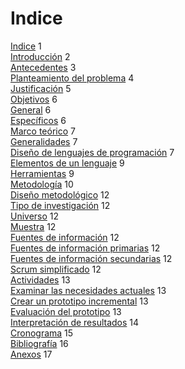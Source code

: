 # Indice
<link rel="stylesheet" href="assets/styles/toc.css">
<section id="table-of-contents">
<div class="toc-row toc-row-1">
    <span class="title"><a href="">Indice</a></span>
    <span class="spacer"></span>
    <span class="location">1</span>
</div>

<div class="toc-row toc-row-1">
    <span class="title"><a href="">Introducción</a></span>
    <span class="spacer"></span>
    <span class="location">2</span>
</div>

<div class="toc-row toc-row-1">
    <span class="title"><a href="">Antecedentes</a></span>
    <span class="spacer"></span>
    <span class="location">3</span>
</div>

<div class="toc-row toc-row-1">
    <span class="title"><a href="">Planteamiento del problema</a></span>
    <span class="spacer"></span>
    <span class="location">4</span>
</div>

<div class="toc-row toc-row-1">
    <span class="title"><a href="">Justificación</a></span>
    <span class="spacer"></span>
    <span class="location">5</span>
</div>

<div class="toc-row toc-row-1">
    <span class="title"><a href="">Objetivos</a></span>
    <span class="spacer"></span>
    <span class="location">6</span>
</div>
    <div class="toc-row toc-row-2">
        <span class="title"><a href="">General</a></span>
        <span class="spacer"></span>
        <span class="location">6</span>
    </div>
    <div class="toc-row toc-row-2">
        <span class="title"><a href="">Específicos</a></span>
        <span class="spacer"></span>
        <span class="location">6</span>
    </div>

<div class="toc-row toc-row-1">
    <span class="title"><a href="">Marco teórico</a></span>
    <span class="spacer"></span>
    <span class="location">7</span>
</div>
    <div class="toc-row toc-row-2">
        <span class="title"><a href="">Generalidades</a></span>
        <span class="spacer"></span>
        <span class="location">7</span>
    </div>
    <div class="toc-row toc-row-2">
        <span class="title"><a href="">Diseño de lenguajes de programación</a></span>
        <span class="spacer"></span>
        <span class="location">7</span>
    </div>
    <div class="toc-row toc-row-2">
        <span class="title"><a href="">Elementos de un lenguaje</a></span>
        <span class="spacer"></span>
        <span class="location">9</span>
    </div>
    <div class="toc-row toc-row-2">
        <span class="title"><a href="">Herramientas</a></span>
        <span class="spacer"></span>
        <span class="location">9</span>
    </div>
    <div class="toc-row toc-row-2">
        <span class="title"><a href="">Metodología</a></span>
        <span class="spacer"></span>
        <span class="location">10</span>
    </div>

<div class="toc-row toc-row-1">
    <span class="title"><a href="">Diseño metodológico</a></span>
    <span class="spacer"></span>
    <span class="location">12</span>
</div>
    <div class="toc-row toc-row-2">
        <span class="title"><a href="">Tipo de investigación</a></span>
        <span class="spacer"></span>
        <span class="location">12</span>
    </div>
        <div class="toc-row toc-row-3">
            <span class="title"><a href="">Universo</a></span>
            <span class="spacer"></span>
            <span class="location">12</span>
        </div>
        <div class="toc-row toc-row-3">
            <span class="title"><a href="">Muestra</a></span>
            <span class="spacer"></span>
            <span class="location">12</span>
        </div>
    <div class="toc-row toc-row-2">
        <span class="title"><a href="">Fuentes de información</a></span>
        <span class="spacer"></span>
        <span class="location">12</span>
    </div>
        <div class="toc-row toc-row-3">
            <span class="title"><a href="">Fuentes de información primarias</a></span>
            <span class="spacer"></span>
            <span class="location">12</span>
        </div>
        <div class="toc-row toc-row-3">
            <span class="title"><a href="">Fuentes de información secundarias</a></span>
            <span class="spacer"></span>
            <span class="location">12</span>
        </div>
    <div class="toc-row toc-row-2">
        <span class="title"><a href="">Scrum simplificado</a></span>
        <span class="spacer"></span>
        <span class="location">12</span>
    </div>
    <div class="toc-row toc-row-2">
        <span class="title"><a href="">Actividades</a></span>
        <span class="spacer"></span>
        <span class="location">13</span>
    </div>
        <div class="toc-row toc-row-3">
            <span class="title"><a href="">Examinar las necesidades actuales</a></span>
            <span class="spacer"></span>
            <span class="location">13</span>
        </div>
        <div class="toc-row toc-row-3">
            <span class="title"><a href="">Crear un prototipo incremental</a></span>
            <span class="spacer"></span>
            <span class="location">13</span>
        </div>
        <div class="toc-row toc-row-3">
            <span class="title"><a href="">Evaluación del prototipo</a></span>
            <span class="spacer"></span>
            <span class="location">13</span>
        </div>
        <div class="toc-row toc-row-3">
            <span class="title"><a href="">Interpretación de resultados</a></span>
            <span class="spacer"></span>
            <span class="location">14</span>
        </div>

<div class="toc-row toc-row-1">
    <span class="title"><a href="">Cronograma</a></span>
    <span class="spacer"></span>
    <span class="location">15</span>
</div>
<div class="toc-row toc-row-1">
    <span class="title"><a href="">Bibliografía</a></span>
    <span class="spacer"></span>
    <span class="location">16</span>
</div>
<div class="toc-row toc-row-1">
    <span class="title"><a href="">Anexos</a></span>
    <span class="spacer"></span>
    <span class="location">17</span>
</div>
</section>